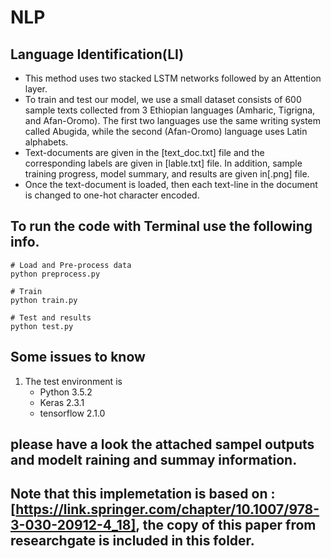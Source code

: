 # NLP
## Language Identification(LI)
- This method uses two stacked LSTM networks followed by an Attention layer.
- To train and test our model, we use a small dataset consists of 600 sample texts collected from 3 Ethiopian languages (Amharic, Tigrigna, and Afan-Oromo). The first two languages use the same writing system called  Abugida, while the second (Afan-Oromo) language uses Latin alphabets.
- Text-documents are given in the [text_doc.txt] file and the corresponding labels are given in [lable.txt] file. In addition, sample training progress, model summary, and results are given in[.png] file.
- Once the text-document is loaded, then each text-line in the document is changed to one-hot character encoded.


## To run the code with Terminal use the following info.
```
# Load and Pre-process data
python preprocess.py

# Train
python train.py

# Test and results
python test.py
```
## Some issues to know
1. The test environment is
    - Python 3.5.2
    - Keras 2.3.1
    - tensorflow 2.1.0

## please have a look the attached sampel outputs and modelt raining and summay information. 

## Note that this implemetation is based on :[https://link.springer.com/chapter/10.1007/978-3-030-20912-4_18], the copy of this paper from researchgate is included in this folder.
